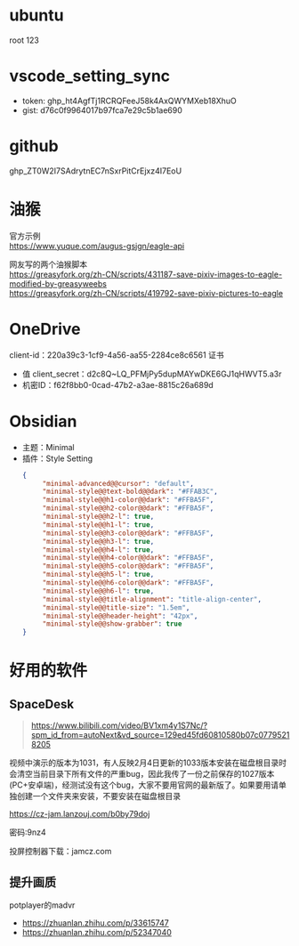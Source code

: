 # ubuntu

root 123

# vscode_setting_sync

- token: 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
- gist: d76c0f9964017b97fca7e29c5b1ae690

# github
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

# 油猴
官方示例  
https://www.yuque.com/augus-gsjgn/eagle-api  
  
网友写的两个油猴脚本  
https://greasyfork.org/zh-CN/scripts/431187-save-pixiv-images-to-eagle-modified-by-greasyweebs  
https://greasyfork.org/zh-CN/scripts/419792-save-pixiv-pictures-to-eagle

# OneDrive
client-id：220a39c3-1cf9-4a56-aa55-2284ce8c6561
证书
- 值 client_secret：d2c8Q~LQ_PFMjPy5dupMAYwDKE6GJ1qHWVT5.a3r
- 机密ID：f62f8bb0-0cad-47b2-a3ae-8815c26a689d

# Obsidian
- 主题：Minimal
- 插件：Style Setting
	```json
	{
		 "minimal-advanced@@cursor": "default",
		 "minimal-style@@text-bold@@dark": "#FFAB3C",
		 "minimal-style@@h1-color@@dark": "#FFBA5F",
		 "minimal-style@@h2-color@@dark": "#FFBA5F",
		 "minimal-style@@h2-l": true,
		 "minimal-style@@h1-l": true,
		 "minimal-style@@h3-color@@dark": "#FFBA5F",
		 "minimal-style@@h3-l": true,
		 "minimal-style@@h4-l": true,
		 "minimal-style@@h4-color@@dark": "#FFBA5F",
		 "minimal-style@@h5-color@@dark": "#FFBA5F",
		 "minimal-style@@h5-l": true,
		 "minimal-style@@h6-color@@dark": "#FFBA5F",
		 "minimal-style@@h6-l": true,
		 "minimal-style@@title-alignment": "title-align-center",
		 "minimal-style@@title-size": "1.5em",
		 "minimal-style@@header-height": "42px",
		 "minimal-style@@show-grabber": true
	}
	```

# 好用的软件
## SpaceDesk
> https://www.bilibili.com/video/BV1xm4y1S7Nc/?spm_id_from=autoNext&vd_source=129ed45fd60810580b07c07795218205

视频中演示的版本为1031，有人反映2月4日更新的1033版本安装在磁盘根目录时会清空当前目录下所有文件的严重bug，因此我传了一份之前保存的1027版本(PC+安卓端)，经测试没有这个bug，大家不要用官网的最新版了。如果要用请单独创建一个文件夹来安装，不要安装在磁盘根目录

https://cz-jam.lanzouj.com/b0by79doj

密码:9nz4

投屏控制器下载：jamcz.com

## 提升画质
potplayer的madvr
- https://zhuanlan.zhihu.com/p/33615747
- https://zhuanlan.zhihu.com/p/52347040